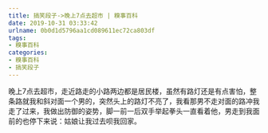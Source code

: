 ```yaml
---
title: 搞笑段子->晚上7点去超市 | 糗事百科
date: 2019-10-31 03:33:42
urlname: 0b0d1d5796aa1cd089611ec72ca803df
tags: 
- 糗事百科
categories:
- 糗事百科
- 搞笑段子
---
```

晚上7点去超市，走近路走的小路两边都是居民楼，虽然有路灯还是有点害怕，整条路就我和斜对面一个男的，突然头上的路灯不亮了，我看那男不走对面的路冲我走了过来，我做出防御的姿势，脚一前一后双手举起拳头一直看着他，男走到我面前的也停下来说：姑娘让我过去呗我回家。


